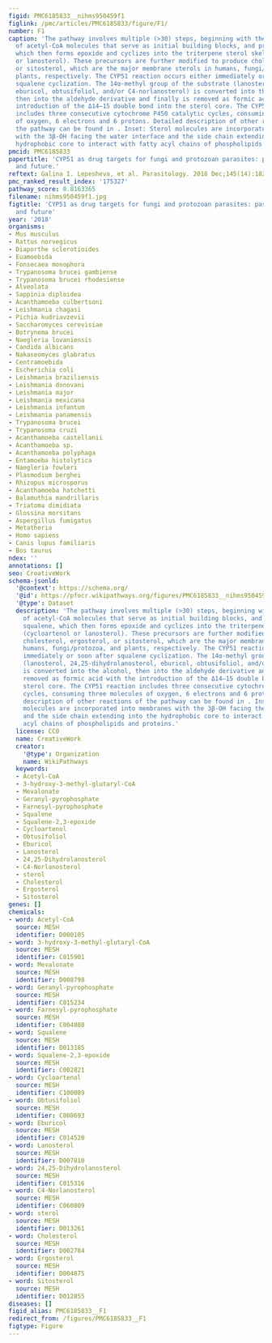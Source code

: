 ```yaml
---
figid: PMC6185833__nihms950459f1
figlink: /pmc/articles/PMC6185833/figure/F1/
number: F1
caption: 'The pathway involves multiple (>30) steps, beginning with the condensation
  of acetyl-CoA molecules that serve as initial building blocks, and proceeds to squalene,
  which then forms epoxide and cyclizes into the triterpene sterol skeleton (cycloartenol
  or lanosterol). These precursors are further modified to produce cholesterol, ergosterol,
  or sitosterol, which are the major membrane sterols in humans, fungi/protozoa, and
  plants, respectively. The CYP51 reaction occurs either immediately or soon after
  squalene cyclization. The 14α-methyl group of the substrate (lanosterol, 24,25-dihydrolanosterol,
  eburicol, obtusifoliol, and/or C4-norlanosterol) is converted into the alcohol,
  then into the aldehyde derivative and finally is removed as formic acid with the
  introduction of the Δ14–15 double bond into the sterol core. The CYP51 reaction
  includes three consecutive cytochrome P450 catalytic cycles, consuming three molecules
  of oxygen, 6 electrons and 6 protons. Detailed description of other reactions of
  the pathway can be found in . Inset: Sterol molecules are incorporated into membranes
  with the 3β-OH facing the water interface and the side chain extending into the
  hydrophobic core to interact with fatty acyl chains of phospholipids and proteins.'
pmcid: PMC6185833
papertitle: 'CYP51 as drug targets for fungi and protozoan parasites: past, present
  and future.'
reftext: Galina I. Lepesheva, et al. Parasitology. 2018 Dec;145(14):1820-1836.
pmc_ranked_result_index: '175327'
pathway_score: 0.8163365
filename: nihms950459f1.jpg
figtitle: 'CYP51 as drug targets for fungi and protozoan parasites: past, present
  and future'
year: '2018'
organisms:
- Mus musculus
- Rattus norvegicus
- Diaporthe sclerotioides
- Euamoebida
- Fonsecaea monophora
- Trypanosoma brucei gambiense
- Trypanosoma brucei rhodesiense
- Alveolata
- Sappinia diploidea
- Acanthamoeba culbertsoni
- Leishmania chagasi
- Pichia kudriavzevii
- Saccharomyces cerevisiae
- Botrynema brucei
- Naegleria lovaniensis
- Candida albicans
- Nakaseomyces glabratus
- Centramoebida
- Escherichia coli
- Leishmania braziliensis
- Leishmania donovani
- Leishmania major
- Leishmania mexicana
- Leishmania infantum
- Leishmania panamensis
- Trypanosoma brucei
- Trypanosoma cruzi
- Acanthamoeba castellanii
- Acanthamoeba sp.
- Acanthamoeba polyphaga
- Entamoeba histolytica
- Naegleria fowleri
- Plasmodium berghei
- Rhizopus microsporus
- Acanthamoeba hatchetti
- Balamuthia mandrillaris
- Triatoma dimidiata
- Glossina morsitans
- Aspergillus fumigatus
- Metatheria
- Homo sapiens
- Canis lupus familiaris
- Bos taurus
ndex: ''
annotations: []
seo: CreativeWork
schema-jsonld:
  '@context': https://schema.org/
  '@id': https://pfocr.wikipathways.org/figures/PMC6185833__nihms950459f1.html
  '@type': Dataset
  description: 'The pathway involves multiple (>30) steps, beginning with the condensation
    of acetyl-CoA molecules that serve as initial building blocks, and proceeds to
    squalene, which then forms epoxide and cyclizes into the triterpene sterol skeleton
    (cycloartenol or lanosterol). These precursors are further modified to produce
    cholesterol, ergosterol, or sitosterol, which are the major membrane sterols in
    humans, fungi/protozoa, and plants, respectively. The CYP51 reaction occurs either
    immediately or soon after squalene cyclization. The 14α-methyl group of the substrate
    (lanosterol, 24,25-dihydrolanosterol, eburicol, obtusifoliol, and/or C4-norlanosterol)
    is converted into the alcohol, then into the aldehyde derivative and finally is
    removed as formic acid with the introduction of the Δ14–15 double bond into the
    sterol core. The CYP51 reaction includes three consecutive cytochrome P450 catalytic
    cycles, consuming three molecules of oxygen, 6 electrons and 6 protons. Detailed
    description of other reactions of the pathway can be found in . Inset: Sterol
    molecules are incorporated into membranes with the 3β-OH facing the water interface
    and the side chain extending into the hydrophobic core to interact with fatty
    acyl chains of phospholipids and proteins.'
  license: CC0
  name: CreativeWork
  creator:
    '@type': Organization
    name: WikiPathways
  keywords:
  - Acetyl-CoA
  - 3-hydroxy-3-methyl-glutaryl-CoA
  - Mevalonate
  - Geranyl-pyrophosphate
  - Farnesyl-pyrophosphate
  - Squalene
  - Squalene-2,3-epoxide
  - Cycloartenol
  - Obtusifoliol
  - Eburicol
  - Lanosterol
  - 24,25-Dihydrolanosterol
  - C4-Norlanosterol
  - sterol
  - Cholesterol
  - Ergosterol
  - Sitosterol
genes: []
chemicals:
- word: Acetyl-CoA
  source: MESH
  identifier: D000105
- word: 3-hydroxy-3-methyl-glutaryl-CoA
  source: MESH
  identifier: C015901
- word: Mevalonate
  source: MESH
  identifier: D008798
- word: Geranyl-pyrophosphate
  source: MESH
  identifier: C015234
- word: Farnesyl-pyrophosphate
  source: MESH
  identifier: C004808
- word: Squalene
  source: MESH
  identifier: D013185
- word: Squalene-2,3-epoxide
  source: MESH
  identifier: C002821
- word: Cycloartenol
  source: MESH
  identifier: C100089
- word: Obtusifoliol
  source: MESH
  identifier: C008693
- word: Eburicol
  source: MESH
  identifier: C014520
- word: Lanosterol
  source: MESH
  identifier: D007810
- word: 24,25-Dihydrolanosterol
  source: MESH
  identifier: C015316
- word: C4-Norlanosterol
  source: MESH
  identifier: C060809
- word: sterol
  source: MESH
  identifier: D013261
- word: Cholesterol
  source: MESH
  identifier: D002784
- word: Ergosterol
  source: MESH
  identifier: D004875
- word: Sitosterol
  source: MESH
  identifier: D012855
diseases: []
figid_alias: PMC6185833__F1
redirect_from: /figures/PMC6185833__F1
figtype: Figure
---
```

